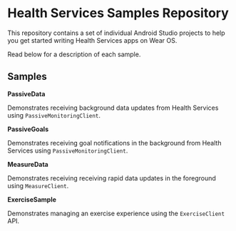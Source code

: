 Health Services Samples Repository
======================

This repository contains a set of individual Android Studio projects to help you
get started writing Health Services apps on Wear OS.

Read below for a description of each sample.


Samples
-------

**PassiveData**

Demonstrates receiving background data updates from Health Services using
`PassiveMonitoringClient`.

**PassiveGoals**

Demonstrates receiving goal notifications in the background from Health
Services using `PassiveMonitoringClient`.

**MeasureData**

Demonstrates receiving receiving rapid data updates in the foreground using
`MeasureClient`.

**ExerciseSample**

Demonstrates managing an exercise experience using the `ExerciseClient` API.
